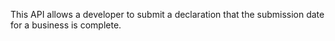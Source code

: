 This API allows a developer to submit a declaration that the submission date for a business is complete.